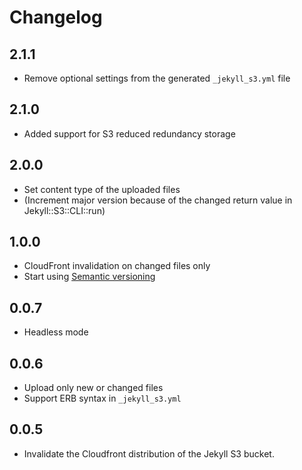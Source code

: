# Changelog

## 2.1.1

* Remove optional settings from the generated `_jekyll_s3.yml` file

## 2.1.0

* Added support for S3 reduced redundancy storage

## 2.0.0

* Set content type of the uploaded files
* (Increment major version because of the changed return value in
  Jekyll::S3::CLI::run)

## 1.0.0

* CloudFront invalidation on changed files only
* Start using [Semantic versioning](http://semver.org/)

## 0.0.7

* Headless mode

## 0.0.6

* Upload only new or changed files
* Support ERB syntax in `_jekyll_s3.yml`

## 0.0.5

* Invalidate the Cloudfront distribution of the Jekyll S3 bucket.
